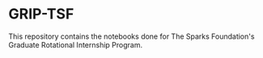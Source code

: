 # GRIP-TSF
This repository contains the notebooks done for The Sparks Foundation's Graduate Rotational Internship Program. 
